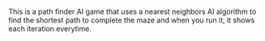 This is a path finder AI game that uses a nearest neighbors AI algorithm to find the shortest path to complete the maze and when you run it, it shows each iteration everytime.
